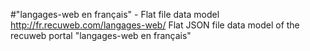 #"langages-web en français" - Flat file data model
http://fr.recuweb.com/langages-web/
Flat JSON file data model of the recuweb portal "langages-web en français"
